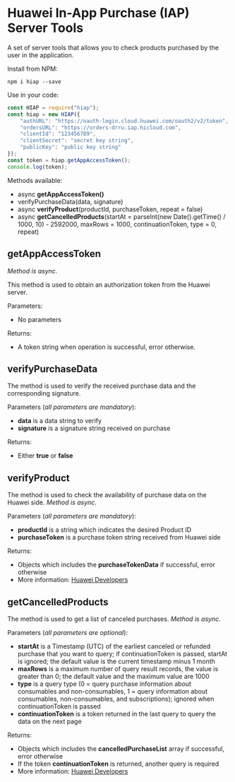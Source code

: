 # Huawei In-App Purchase (IAP) Server Tools

A set of server tools that allows you to check products purchased by the user in the application.

Install from NPM:

```npm i hiap --save```

Use in your code:

```javascript
const HIAP = require("hiap");
const hiap = new HIAP({
    "authURL": "https://oauth-login.cloud.huawei.com/oauth2/v2/token",
    "ordersURL": "https://orders-drru.iap.hicloud.com",
    "clientId": "123456789",
    "clientSecret": "secret key string",
    "publicKey": "public key string"
});
const token = hiap.getAppAccessToken();
console.log(token);
```

Methods available:

* async **getAppAccessToken()**
* verifyPurchaseData(data, signature)
* async **verifyProduct**(productId, purchaseToken, repeat = false)
* async **getCancelledProducts**(startAt = parseInt(new Date().getTime() / 1000, 10) - 2592000, maxRows = 1000, continuationToken, type = 0, repeat)

## getAppAccessToken
*Method is async*.

This method is used to obtain an authorization token from the Huawei server.

Parameters:

* No parameters

Returns:

* A token string when operation is successful, error otherwise.  

## verifyPurchaseData

The method is used to verify the received purchase data and the corresponding signature.

Parameters (*all parameters are mandatory*):

* **data** is a data string to verify
* **signature** is a signature string received on purchase

Returns:

* Either **true** or **false**

## verifyProduct

The method is used to check the availability of purchase data on the Huawei side.
*Method is async*.

Parameters (*all parameters are mandatory*):

* **productId** is a string which indicates the desired Product ID
* **purchaseToken** is a purchase token string received from Huawei side

Returns:

* Objects which includes the **purchaseTokenData** if successful, error otherwise
* More information: [Huawei Developers](https://developer.huawei.com/consumer/en/doc/development/HMS-References/iap-api-order-service-purchase-token-verification-v4)

## getCancelledProducts

The method is used to get a list of canceled purchases. 
*Method is async*.

Parameters (*all parameters are optional*):

* **startAt** is a Timestamp (UTC) of the earliest canceled or refunded purchase that you want to query; if continuationToken is passed, startAt is ignored; the default value is the current timestamp minus 1 month
* **maxRows** is a maximum number of query result records, the value is greater than 0; the default value and the maximum value are 1000
* **type** is a query type (0 = query purchase information about consumables and non-consumables, 1 = query information about consumables, non-consumables, and subscriptions); ignored when continuationToken is passed
* **continuationToken** is a token returned in the last query to query the data on the next page

Returns:

* Objects which includes the **cancelledPurchaseList** array if successful, error otherwise
* If the token **continuationToken** is returned, another query is required
* More information: [Huawei Developers](https://developer.huawei.com/consumer/en/doc/development/HMS-References/iap-api-cancel-or-refund-record-v4)